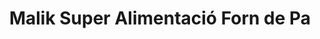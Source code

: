 ---
title: "Malik Super Alimentació Forn de Pa"
url: /martorell/malik-super-alimentacio-forn-de-pa/
shop: Lebensmittel
---